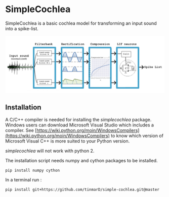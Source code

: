 # SimpleCochlea

SimpleCochlea is a basic cochlea model for transforming an input sound into a spike-list.

![](images/cochlea_schema.png)



## Installation

A C/C++ compiler is needed for installing the *simplecochlea* package. Windows users can download Microsoft Visual Studio which includes a compiler. See [https://wiki.python.org/moin/WindowsCompilers](https://wiki.python.org/moin/WindowsCompilers) to know which version of Microsoft Visual C++ is more suited to your Python version.

*simplecochlea* will not work with python 2.

The installation script needs numpy and cython packages to be installed.

```shell
pip install numpy cython
```

In a terminal run : 

```shell
pip install git+https://github.com/tinmarD/simple-cochlea.git@master
```

